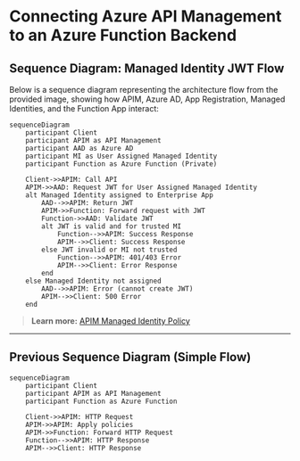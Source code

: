 # Connecting Azure API Management to an Azure Function Backend

## Sequence Diagram: Managed Identity JWT Flow

Below is a sequence diagram representing the architecture flow from the provided image, showing how APIM, Azure AD, App Registration, Managed Identities, and the Function App interact:

```mermaid
sequenceDiagram
    participant Client
    participant APIM as API Management
    participant AAD as Azure AD
    participant MI as User Assigned Managed Identity
    participant Function as Azure Function (Private)

    Client->>APIM: Call API
    APIM->>AAD: Request JWT for User Assigned Managed Identity
    alt Managed Identity assigned to Enterprise App
        AAD-->>APIM: Return JWT
        APIM->>Function: Forward request with JWT
        Function->>AAD: Validate JWT
        alt JWT is valid and for trusted MI
            Function-->>APIM: Success Response
            APIM-->>Client: Success Response
        else JWT invalid or MI not trusted
            Function-->>APIM: 401/403 Error
            APIM-->>Client: Error Response
        end
    else Managed Identity not assigned
        AAD-->>APIM: Error (cannot create JWT)
        APIM-->>Client: 500 Error
    end
```

> **Learn more:** [APIM Managed Identity Policy](https://learn.microsoft.com/en-us/azure/api-management/authentication-managed-identity-policy)

---

## Previous Sequence Diagram (Simple Flow)

```mermaid
sequenceDiagram
    participant Client
    participant APIM as API Management
    participant Function as Azure Function

    Client->>APIM: HTTP Request
    APIM->>APIM: Apply policies
    APIM->>Function: Forward HTTP Request
    Function-->>APIM: HTTP Response
    APIM-->>Client: HTTP Response
```
